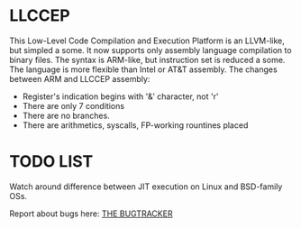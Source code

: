 # LLCCEP

This Low-Level Code Compilation and Execution Platform is an LLVM-like, but simpled a some.
It now supports only assembly language compilation to binary files. The syntax is
ARM-like, but instruction set is reduced a some. The language is more flexible than
Intel or AT&T assembly. 
The changes between ARM and LLCCEP assembly:
- Register's indication begins with '&' character, not 'r'
- There are only 7 conditions
- There are no branches.
- There are arithmetics, syscalls, FP-working rountines placed

# TODO LIST
Watch around difference between JIT execution on Linux and BSD-family OSs.

Report about bugs here:
<a href=https://github.com/Andrew-Bezzubtsev/LLCCEP/issues/new>THE BUGTRACKER</a>

